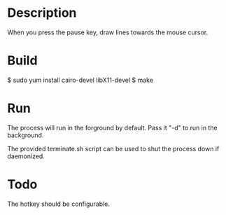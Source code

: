 # Description

When you press the pause key, draw lines towards the mouse cursor.

# Build

$ sudo yum install cairo-devel libX11-devel
$ make

# Run

The process will run in the forground by default. Pass it "-d" to run in the background.

The provided terminate.sh script can be used to shut the process down if daemonized.

# Todo

The hotkey should be configurable.
